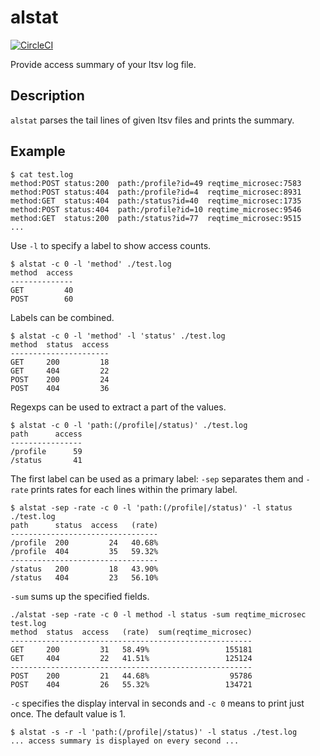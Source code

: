 # alstat

[![CircleCI](https://circleci.com/gh/krtx/alstat.svg?style=svg)](https://circleci.com/gh/krtx/alstat)

Provide access summary of your ltsv log file.

## Description

`alstat` parses the tail lines of given ltsv files and prints the summary.

## Example

```
$ cat test.log
method:POST	status:200	path:/profile?id=49	reqtime_microsec:7583
method:POST	status:404	path:/profile?id=4	reqtime_microsec:8931
method:GET	status:404	path:/status?id=40	reqtime_microsec:1735
method:POST	status:404	path:/profile?id=10	reqtime_microsec:9546
method:GET	status:200	path:/status?id=77	reqtime_microsec:9515
...
```

Use `-l` to specify a label to show access counts.

```
$ alstat -c 0 -l 'method' ./test.log
method  access
--------------
GET         40
POST        60
```

Labels can be combined.

```
$ alstat -c 0 -l 'method' -l 'status' ./test.log
method  status  access
----------------------
GET     200         18
GET     404         22
POST    200         24
POST    404         36
```

Regexps can be used to extract a part of the values.

```
$ alstat -c 0 -l 'path:(/profile|/status)' ./test.log
path      access
----------------
/profile      59
/status       41
```

The first label can be used as a primary label: `-sep` separates them
and `-rate` prints rates for each lines within the primary label.

```
$ alstat -sep -rate -c 0 -l 'path:(/profile|/status)' -l status ./test.log
path      status  access   (rate)
---------------------------------
/profile  200         24   40.68%
/profile  404         35   59.32%
---------------------------------
/status   200         18   43.90%
/status   404         23   56.10%
```

`-sum` sums up the specified fields.

```
./alstat -sep -rate -c 0 -l method -l status -sum reqtime_microsec test.log
method  status  access   (rate)  sum(reqtime_microsec)
------------------------------------------------------
GET     200         31   58.49%                 155181
GET     404         22   41.51%                 125124
------------------------------------------------------
POST    200         21   44.68%                  95786
POST    404         26   55.32%                 134721
```

`-c` specifies the display interval in seconds and `-c 0` means to print
just once.  The default value is 1.

```
$ alstat -s -r -l 'path:(/profile|/status)' -l status ./test.log
... access summary is displayed on every second ...
```
